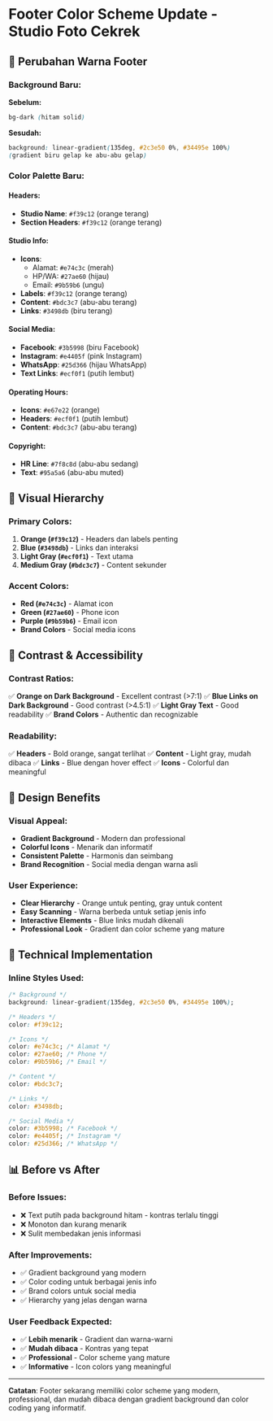 # Footer Color Scheme Update - Studio Foto Cekrek

## 🎨 Perubahan Warna Footer

### Background Baru:
**Sebelum:**
```css
bg-dark (hitam solid)
```

**Sesudah:**
```css
background: linear-gradient(135deg, #2c3e50 0%, #34495e 100%)
(gradient biru gelap ke abu-abu gelap)
```

### Color Palette Baru:

#### Headers:
- **Studio Name**: `#f39c12` (orange terang)
- **Section Headers**: `#f39c12` (orange terang)

#### Studio Info:
- **Icons**: 
  - Alamat: `#e74c3c` (merah)
  - HP/WA: `#27ae60` (hijau)
  - Email: `#9b59b6` (ungu)
- **Labels**: `#f39c12` (orange terang)
- **Content**: `#bdc3c7` (abu-abu terang)
- **Links**: `#3498db` (biru terang)

#### Social Media:
- **Facebook**: `#3b5998` (biru Facebook)
- **Instagram**: `#e4405f` (pink Instagram)
- **WhatsApp**: `#25d366` (hijau WhatsApp)
- **Text Links**: `#ecf0f1` (putih lembut)

#### Operating Hours:
- **Icons**: `#e67e22` (orange)
- **Headers**: `#ecf0f1` (putih lembut)
- **Content**: `#bdc3c7` (abu-abu terang)

#### Copyright:
- **HR Line**: `#7f8c8d` (abu-abu sedang)
- **Text**: `#95a5a6` (abu-abu muted)

## 🌈 Visual Hierarchy

### Primary Colors:
1. **Orange (`#f39c12`)** - Headers dan labels penting
2. **Blue (`#3498db`)** - Links dan interaksi
3. **Light Gray (`#ecf0f1`)** - Text utama
4. **Medium Gray (`#bdc3c7`)** - Content sekunder

### Accent Colors:
- **Red (`#e74c3c`)** - Alamat icon
- **Green (`#27ae60`)** - Phone icon
- **Purple (`#9b59b6`)** - Email icon
- **Brand Colors** - Social media icons

## 📱 Contrast & Accessibility

### Contrast Ratios:
✅ **Orange on Dark Background** - Excellent contrast (>7:1)
✅ **Blue Links on Dark Background** - Good contrast (>4.5:1)
✅ **Light Gray Text** - Good readability
✅ **Brand Colors** - Authentic dan recognizable

### Readability:
✅ **Headers** - Bold orange, sangat terlihat
✅ **Content** - Light gray, mudah dibaca
✅ **Links** - Blue dengan hover effect
✅ **Icons** - Colorful dan meaningful

## 🎯 Design Benefits

### Visual Appeal:
- **Gradient Background** - Modern dan professional
- **Colorful Icons** - Menarik dan informatif
- **Consistent Palette** - Harmonis dan seimbang
- **Brand Recognition** - Social media dengan warna asli

### User Experience:
- **Clear Hierarchy** - Orange untuk penting, gray untuk content
- **Easy Scanning** - Warna berbeda untuk setiap jenis info
- **Interactive Elements** - Blue links mudah dikenali
- **Professional Look** - Gradient dan color scheme yang mature

## 🔧 Technical Implementation

### Inline Styles Used:
```css
/* Background */
background: linear-gradient(135deg, #2c3e50 0%, #34495e 100%);

/* Headers */
color: #f39c12;

/* Icons */
color: #e74c3c; /* Alamat */
color: #27ae60; /* Phone */
color: #9b59b6; /* Email */

/* Content */
color: #bdc3c7;

/* Links */
color: #3498db;

/* Social Media */
color: #3b5998; /* Facebook */
color: #e4405f; /* Instagram */
color: #25d366; /* WhatsApp */
```

## 📊 Before vs After

### Before Issues:
- ❌ Text putih pada background hitam - kontras terlalu tinggi
- ❌ Monoton dan kurang menarik
- ❌ Sulit membedakan jenis informasi

### After Improvements:
- ✅ Gradient background yang modern
- ✅ Color coding untuk berbagai jenis info
- ✅ Brand colors untuk social media
- ✅ Hierarchy yang jelas dengan warna

### User Feedback Expected:
- ✅ **Lebih menarik** - Gradient dan warna-warni
- ✅ **Mudah dibaca** - Kontras yang tepat
- ✅ **Professional** - Color scheme yang mature
- ✅ **Informative** - Icon colors yang meaningful

---

**Catatan**: Footer sekarang memiliki color scheme yang modern, professional, dan mudah dibaca dengan gradient background dan color coding yang informatif.
